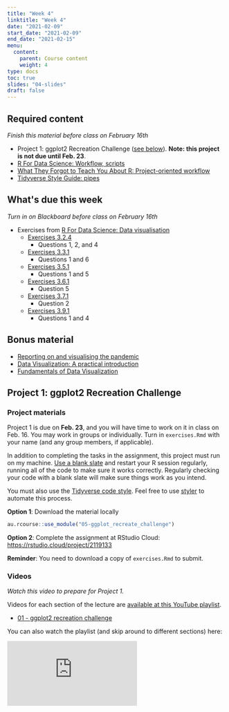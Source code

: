 ```yaml
---
title: "Week 4"
linktitle: "Week 4"
date: "2021-02-09"
start_date: "2021-02-09"
end_date: "2021-02-15"
menu:
  content:
    parent: Course content
    weight: 4
type: docs
toc: true
slides: "04-slides"
draft: false
---
```





## Required content

*Finish this material before class on February 16th*

- <i class="fab fa-youtube"></i> Project 1: ggplot2 Recreation Challenge ([see below](#project-1-ggplot2-recreation-challenge)). **Note: this project is not due until Feb. 23**.
- <i class="fas fa-book"></i> [R For Data Science: Workflow, scripts](https://r4ds.had.co.nz/workflow-scripts.html)
- <i class="fas fa-book"></i> [What They Forgot to Teach You About R: Project-oriented workflow](https://rstats.wtf/project-oriented-workflow.html)
- <i class="fas fa-book"></i> [Tidyverse Style Guide: pipes](https://style.tidyverse.org/pipes.html)

## What's due this week

*Turn in on Blackboard before class on February 16th*

- <i class="fas fa-desktop"></i>  Exercises from [R For Data Science: Data visualisation](https://r4ds.had.co.nz/data-visualisation.html)
  - [Exercises 3.2.4](https://r4ds.had.co.nz/data-visualisation.html#exercises)
    - Questions 1, 2, and 4
  - [Exercises 3.3.1](https://r4ds.had.co.nz/data-visualisation.html#exercises-1)
    - Questions 1 and 6
  - [Exercises 3.5.1](https://r4ds.had.co.nz/data-visualisation.html#exercises-2)
    - Questions 1 and 5
  - [Exercises 3.6.1](https://r4ds.had.co.nz/data-visualisation.html#exercises-3)
    - Question 5
  - [Exercises 3.7.1](https://r4ds.had.co.nz/data-visualisation.html#exercises-4)
    - Question 2
  - [Exercises 3.9.1](https://r4ds.had.co.nz/data-visualisation.html#exercises-6)
    - Questions 1 and 4
    
## Bonus material
- <i class="fas fa-external-link-square-alt"></i> [Reporting on and visualising the pandemic](https://rstudio.com/resources/rstudioglobal-2021/reporting-on-and-visualising-the-pandemic/)
- <i class="fas fa-external-link-square-alt"></i> [Data Visualization: A practical introduction](https://socviz.co/)
- <i class="fas fa-external-link-square-alt"></i> [Fundamentals of Data Visualization](https://clauswilke.com/dataviz/)

## Project 1: ggplot2 Recreation Challenge

### Project materials

Project 1 is due on **Feb. 23**, and you will have time to work on it in class on Feb. 16. You may work in groups or individually. Turn in `exercises.Rmd` with your name (and any group members, if applicable).

In addition to completing the tasks in the assignment, this project must run on my machine. [Use a blank slate](https://rstats.wtf/save-source.html#always-start-r-with-a-blank-slate) and restart your R session regularly, running all of the code to make sure it works correctly. Regularly checking your code with a blank slate will make sure things work as you intend.

You must also use the [Tidyverse code style](https://style.tidyverse.org/). Feel free to use [styler](https://styler.r-lib.org/) to automate this process.

<i class="fas fa-desktop"></i> **Option 1**: Download the material locally


```r
au.rcourse::use_module("05-ggplot_recreate_challenge")
```

<i class="fas fa-cloud"></i> **Option 2**: Complete the assignment at RStudio Cloud: https://rstudio.cloud/project/2119133

**Reminder**: You need to download a copy of `exercises.Rmd` to submit.

### Videos

*Watch this video to prepare for Project 1.*

Videos for each section of the lecture are [available at this YouTube playlist](https://www.youtube.com/playlist?list=PLYCuG6HXKxjSc06XJQwmCnGmqQrRG7y6l).

- [01 - ggplot2 recreation challenge](https://www.youtube.com/watch?v=3ICY6HONPmU&list=PLYCuG6HXKxjSc06XJQwmCnGmqQrRG7y6l)

You can also watch the playlist (and skip around to different sections) here:

<div class="embed-responsive embed-responsive-16by9">
<iframe class="embed-responsive-item" src="https://www.youtube.com/embed/videoseries?list=PLYCuG6HXKxjSc06XJQwmCnGmqQrRG7y6l" frameborder="0" allow="accelerometer; autoplay; encrypted-media; gyroscope; picture-in-picture" allowfullscreen></iframe>
</div>
